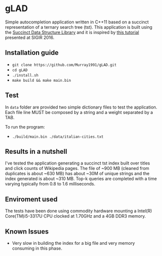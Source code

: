 # gLAD
Simple autocompletion application written in C++11 based on a succinct representation of a ternary search tree (tst). This application is built using the [Succinct Data Structure Library](https://github.com/simongog/sdsl-lite) and it is inspired by [this tutorial](https://github.com/simongog/sigir16-topkcomplete) presented at SIGIR 2016.

## Installation guide
* `git clone https://github.com/Murray1991/gLAD.git`
* `cd gLAD`
* `./install.sh`
* `make build && make main.bin`

## Test
In `data` folder are provided two simple dictionary files to test the application.
Each file line MUST be composed by a string and a weight separated by a TAB.

To run the program:
* `./build/main.bin ./data/italian-cities.txt`

## Results in a nutshell
I've tested the application generating a succinct tst index built over titles and click counts of Wikipedia pages. The file of ~900 MB (cleaned from duplicates is about ~630 MB) has about ~30M of unique strings and the index generated is about ~310 MB. Top-k queries are completed with a time varying typically from 0.8 to 1.6 milliseconds.

## Enviroment used
The tests have been done using commodity hardware mounting a Intel(R) Core(TM)i5-3317U CPU clocked at 1.70GHz and a 4GB DDR3 memory. 

## Known Issues
* Very slow in building the index for a big file and very memory consuming in this phase. 

